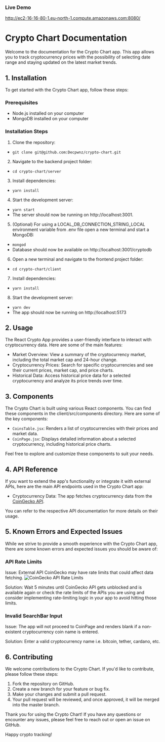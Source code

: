 ### Live Demo
http://ec2-16-16-80-1.eu-north-1.compute.amazonaws.com:8080/

# Crypto Chart Documentation
Welcome to the documentation for the Crypto Chart app. This app allows you to track cryptocurrency prices with the possibility of selecting date range and staying updated on the latest market trends. 
## 1. Installation
To get started with the Crypto Chart app, follow these steps: 
### Prerequisites
+ Node.js installed on your computer
+ MongoDB installed on your computer
### Installation Steps
1. Clone the repository:
* `git clone git@github.com:Decpwnz/crypto-chart.git`
2. Navigate to the backend project folder:
* `cd crypto-chart/server`
3. Install dependencies:
* `yarn install`
4. Start the development server:
* `yarn start`
* The server should now be running on http://localhost:3001.
5. (Optional) For using a LOCAL_DB_CONNECTION_STRING_LOCAL environment variable from .env file open a new terminal and start a MongoDB:
* `mongod`
* Database should now be available on http://localhost:3001/cryptodb
6. Open a new terminal and navigate to the frontend project folder:
* `cd crypto-chart/client`
7. Install dependencies:
* `yarn install`
8. Start the development server:
* `yarn dev`
* The app should now be running on http://localhost:5173

## 2. Usage
The React Crypto App provides a user-friendly interface to interact with cryptocurrency data. Here are some of the main features:
* Market Overview: View a summary of the cryptocurrency market, including the total market cap and 24-hour change.
* Cryptocurrency Prices: Search for specific cryptocurrencies and see their current prices, market cap, and price charts.
* Historical Data: Access historical price data for a selected cryptocurrency and analyze its price trends over time.

## 3. Components
The Crypto Chart is built using various React components. You can find these components in the client/src/components directory. Here are some of the key components:
* `CoinsTable.jsx`: Renders a list of cryptocurrencies with their prices and market data.
* `CoinPage.jsx`: Displays detailed information about a selected cryptocurrency, including historical price charts.

Feel free to explore and customize these components to suit your needs.

## 4. API Reference
If you want to extend the app's functionality or integrate it with external APIs, here are the main API endpoints used in the Crypto Chart app:
* Cryptocurrency Data: The app fetches cryptocurrency data from the [CoinGecko API](https://www.coingecko.com/en/api).

You can refer to the respective API documentation for more details on their usage.

## 5. Known Errors and Expected Issues

While we strive to provide a smooth experience with the Crypto Chart app, there are some known errors and expected issues you should be aware of:

###  API Rate Limits
Issue: External API CoinGecko may have rate limits that could affect data fetching.
![CoinGecko API Rate Limits](https://i.imgur.com/e0Osvz5.png)

Solution: Wait 5 minutes until CoinGecko API gets unblocked and is available again or check the rate limits of the APIs you are using and consider implementing rate-limiting logic in your app to avoid hitting those limits.

### Invalid SearchBar Input
Issue: The app will not proceed to CoinPage and renders blank if a non-existent cryptocurrency coin name is entered.

Solution: Enter a valid cryptocurrency name i.e. bitcoin, tether, cardano, etc.
## 6. Contributing
We welcome contributions to the Crypto Chart. If you'd like to contribute, please follow these steps:
1. Fork the repository on GitHub.
2. Create a new branch for your feature or bug fix.
3. Make your changes and submit a pull request.
4. Your pull request will be reviewed, and once approved, it will be merged into the master branch.


Thank you for using the Crypto Chart! If you have any questions or encounter any issues, please feel free to reach out or open an issue on GitHub.

Happy crypto tracking!
